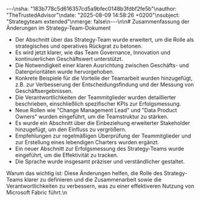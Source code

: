 ---\nsha: "183b778c5d616357cd5a9bfec0148b3fdbf2fe5b"\nauthor: "TheTrustedAdvisor"\ndate: "2025-08-09 14:58:26 +0200"\nsubject: "Strategyteam extended"\nmerge: false\n---\n\n# Zusammenfassung der Änderungen im Strategy-Team-Dokument

- Der Abschnitt über das Strategy-Team wurde erweitert, um die Rolle als strategisches und operatives Rückgrat zu betonen.
- Es wird jetzt klarer, wie das Team Governance, Innovation und kontinuierlichen Geschäftswert unterstützt.
- Die Notwendigkeit einer klaren Ausrichtung zwischen Geschäfts- und Datenprioritäten wurde hervorgehoben.
- Konkrete Beispiele für die Vorteile der Teamarbeit wurden hinzugefügt, z.B. zur Verbesserung der Entscheidungsfindung und der Messung von Geschäftsergebnissen.
- Die Verantwortlichkeiten der Teammitglieder wurden detaillierter beschrieben, einschließlich spezifischer KPIs zur Erfolgsmessung.
- Neue Rollen wie "Change Management Lead" und "Data Product Owners" wurden eingeführt, um die Teamstruktur zu stärken.
- Es wurde ein Abschnitt über die Einbeziehung erweiterter Stakeholder hinzugefügt, um den Einfluss zu vergrößern.
- Empfehlungen zur regelmäßigen Überprüfung der Teammitglieder und zur Erstellung eines lebendigen Charters wurden ergänzt.
- Ein neuer Abschnitt zur Erfolgsmessung des Strategy-Teams wurde eingeführt, um die Effektivität zu tracken.
- Die Sprache wurde insgesamt präziser und verständlicher gestaltet.

Warum das wichtig ist: Diese Änderungen helfen, die Rolle des Strategy-Teams klarer zu definieren und die Zusammenarbeit sowie die Verantwortlichkeiten zu verbessern, was zu einer effektiveren Nutzung von Microsoft Fabric führt.\n